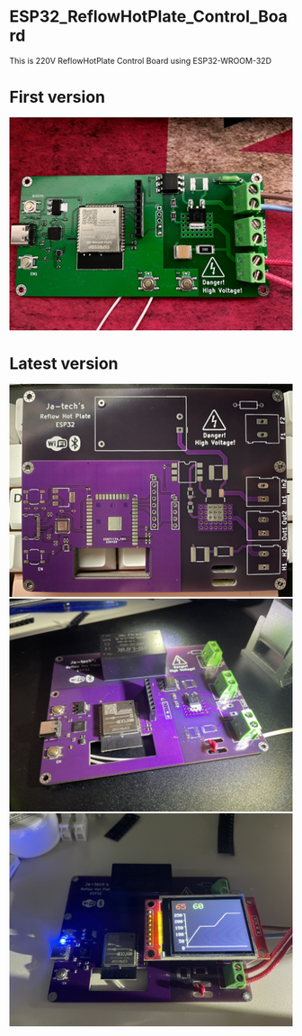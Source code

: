 # ESP32_ReflowHotPlate_Control_Board
This is 220V ReflowHotPlate Control Board using ESP32-WROOM-32D

# First version  
  
  ![1](./imgs/IMG_0812.jpeg)  


# Latest version
  
  ![2](./imgs/IMG_0835.jpeg)  
  ![3](./imgs/IMG_0861.jpeg)  
  ![4](./imgs/IMG_0863.jpeg)  
